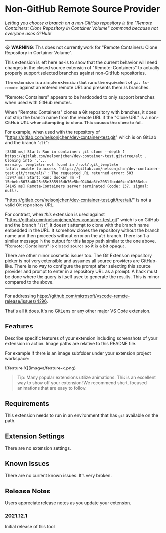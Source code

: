 # Non-GitHub Remote Source Provider

*Letting you choose a branch on a non-GitHub repository in the "Remote Containers: Clone Repository in Container Volume" command because not everyone uses GitHub!*

---

😭 **WARNING**: This does not currently work for "Remote Containers: Clone Repository in Container Volume".

This extension is left here as-is to show that the current behavior will need changes in the closed source extension of
"Remote: Containers" to actually properly support selected branches against non-GitHub repositories.

The extension is a simple extension that runs the equivalent of `git ls-remote` against an entered remote URL and presents
them as branches.

"Remote: Containers" appears to be hardcoded to only support branches when used with GitHub remotes.

When "Remote: Containers" clones a Git repository with branches, it does not strip the branch name from the remote URL
if the "Clone URL" is a non-GitHub URL when attempting to clone. This causes the clone to fail.

For example, when used with the repository of "https://gitlab.com/nelsonjchen/dev-container-test.git" which is on GitLab and the branch "`alt`":

```
[3300 ms] Start: Run in container: git clone --depth 1 https://gitlab.com/nelsonjchen/dev-container-test.git/tree/alt .
Cloning into '.'...
warning: templates not found in /root/.git_template
fatal: unable to access 'https://gitlab.com/nelsonjchen/dev-container-test.git/tree/alt/': The requested URL returned error: 503
[3947 ms] Start: Run: docker rm -f 15ebebc8673a8b25b65e3859f6db76e5be9940da6fe2051fbcdd04cb1b568eba
[4145 ms] Remote-Containers server terminated (code: 137, signal: null).
```

"https://gitlab.com/nelsonjchen/dev-container-test.git/tree/alt/" is not a valid Git repository URL.

For contrast, when *this* extension is used against "https://github.com/nelsonjchen/dev-container-test.git" which is on GitHub and the branch "`alt`",
it doesn't attempt to clone with the branch name embedded in the URL. It somehow clones the repository without the branch name and then proceeds without
error on the `alt` branch. There isn't a similar message in the output for this happy path similar to the one above. "Remote: Containers" is closed source so it is a bit  opaque.

There are other minor cosmetic issues too. The Git Extension repository picker is not very extensible and assumes all source providers are GitHub-like. There is no way to configure the prompt after selecting this source provider and prompt to enter in a repository URL as a prompt. A hack must be done where the query is itself used to generate the results. This is minor compared to the above.

---

For addressing https://github.com/microsoft/vscode-remote-release/issues/4296.

That's all it does. It's no GitLens or any other major VS Code extension.

## Features

Describe specific features of your extension including screenshots of your extension in action. Image paths are relative to this README file.

For example if there is an image subfolder under your extension project workspace:

\!\[feature X\]\(images/feature-x.png\)

> Tip: Many popular extensions utilize animations. This is an excellent way to show off your extension! We recommend short, focused animations that are easy to follow.

## Requirements

This extension needs to run in an environment that has `git` available on the path.

## Extension Settings

There are no extension settings.

## Known Issues

There are no current known issues. It's very broken.

## Release Notes

Users appreciate release notes as you update your extension.

### 2021.12.1

Initial release of this tool

